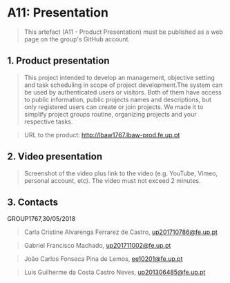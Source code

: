 # A11: Presentation
 
> This artefact (A11 - Product Presentation) must be published as a web page on the group's GitHub account.
 
## 1. Product presentation
 
> This project intended to develop an management, objective setting and task scheduling in scope of project development.The system can be used by authenticated users or visitors. Both of them have access to public information, public projects names and descriptions, but only registered users can create or join projects. We made it to simplify project groups routine, organizing projects and your respective tasks. 
 
> URL to the product: http://lbaw1767.lbaw-prod.fe.up.pt
 
## 2. Video presentation
 
> Screenshot of the video plus link to the video (e.g. YouTube, Vimeo, personal account, etc).
> The video must not exceed 2 minutes.
 
## 3. Contacts
 
GROUP1767,30/05/2018
 
> Carla Cristine Alvarenga Ferrarez de Castro, up201710786@fe.up.pt

> Gabriel Francisco Machado, up201711002@fe.up.pt
 
> João Carlos Fonseca Pina de Lemos, ee10201@fe.up.pt

> Luis Guilherme da Costa Castro Neves, up201306485@fe.up.pt
